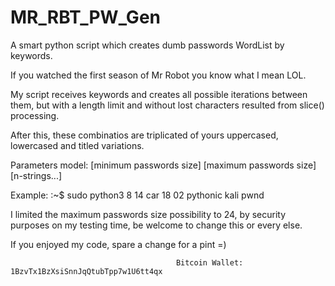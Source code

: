 # MR_RBT_PW_Gen
A smart python script which creates dumb passwords WordList by keywords.

If you watched the first season of Mr Robot you know what I mean LOL. 

My script receives keywords and creates all possible iterations between them, but with a length limit and without lost characters resulted from slice() processing.

After this, these combinatios are triplicated of yours uppercased, lowercased and titled variations.  

Parameters model: [minimum passwords size] [maximum passwords size] [n-strings...] 

Example:
                                         :~$ sudo python3 8 14 car 18 02 pythonic kali pwnd

I limited the maximum passwords size possibility to 24, by security purposes on my testing time, be welcome to change this or every else.

If you enjoyed my code, spare a change for a pint =)

                                         Bitcoin Wallet: 1BzvTx1BzXsiSnnJqQtubTpp7w1U6tt4qx

